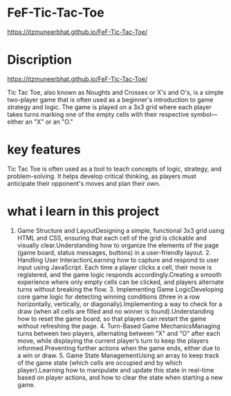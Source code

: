 # FeF-Tic-Tac-Toe
https://itzmuneerbhat.github.io/FeF-Tic-Tac-Toe/

# Discription 
https://itzmuneerbhat.github.io/FeF-Tic-Tac-Toe/

Tic Tac Toe, also known as Noughts and Crosses or X's and O's, is a simple two-player game that is often used as a beginner's introduction to game strategy and logic. The game is played on a 3x3 grid where each player takes turns marking one of the empty cells with their respective symbol—either an "X" or an "O."
# key features 
Tic Tac Toe is often used as a tool to teach concepts of logic, strategy, and problem-solving.
It helps develop critical thinking, as players must anticipate their opponent's moves and plan their own.
# what i learn in this project 
1. Game Structure and LayoutDesigning a simple, functional 3x3 grid using HTML and CSS, ensuring that each cell of the grid is clickable and visually clear.Understanding how to organize the elements of the page (game board, status messages, buttons) in a user-friendly layout.
   2. Handling User InteractionLearning how to capture and respond to user input using JavaScript. Each time a player clicks a cell, their move is registered, and the game logic responds accordingly.Creating a smooth experience where only empty cells can be clicked, and players alternate turns without breaking the flow.
      3. Implementing Game LogicDeveloping core game logic for detecting winning conditions (three in a row horizontally, vertically, or diagonally).Implementing a way to check for a draw (when all cells are filled and no winner is found).Understanding how to reset the game board, so that players can restart the game without refreshing the page.
         4. Turn-Based Game MechanicsManaging turns between two players, alternating between "X" and "O" after each move, while displaying the current player’s turn to keep the players informed.Preventing further actions when the game ends, either due to a win or draw.
            5. Game State ManagementUsing an array to keep track of the game state (which cells are occupied and by which player).Learning how to manipulate and update this state in real-time based on player actions, and how to clear the state when starting a new game.
